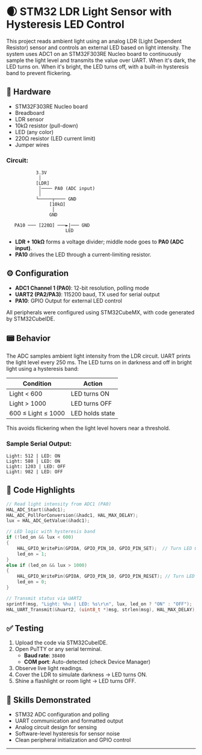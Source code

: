 # 🌒 STM32 LDR Light Sensor with Hysteresis LED Control

This project reads ambient light using an analog LDR (Light Dependent Resistor) sensor and controls an external LED based on light intensity. The system uses ADC1 on an STM32F303RE Nucleo board to continuously sample the light level and transmits the value over UART. When it's dark, the LED turns on. When it's bright, the LED turns off, with a built-in hysteresis band to prevent flickering.

## 🔧 Hardware

- STM32F303RE Nucleo board  
- Breadboard  
- LDR sensor  
- 10kΩ resistor (pull-down)  
- LED (any color)  
- 220Ω resistor (LED current limit)  
- Jumper wires

### Circuit:

```
           3.3V
            │
           [LDR]
            │──── PA0 (ADC input)
            │
           └─────┬──── GND
                [10kΩ]
                 │
                GND

   PA10 ─── [220Ω] ───►|─── GND
                      LED
```

- **LDR + 10kΩ** forms a voltage divider; middle node goes to **PA0 (ADC input)**.
- **PA10** drives the LED through a current-limiting resistor.

## ⚙️ Configuration

- **ADC1 Channel 1 (PA0)**: 12-bit resolution, polling mode  
- **UART2 (PA2/PA3)**: 115200 baud, TX used for serial output  
- **PA10**: GPIO Output for external LED control  

All peripherals were configured using STM32CubeMX, with code generated by STM32CubeIDE.

## 📟 Behavior

The ADC samples ambient light intensity from the LDR circuit. UART prints the light level every 250 ms. The LED turns on in darkness and off in bright light using a hysteresis band:

| Condition                  | Action           |
|---------------------------|------------------|
| Light < 600               | LED turns ON     |
| Light > 1000              | LED turns OFF    |
| 600 ≤ Light ≤ 1000        | LED holds state  |

This avoids flickering when the light level hovers near a threshold.

### Sample Serial Output:
```
Light: 512 | LED: ON
Light: 580 | LED: ON
Light: 1203 | LED: OFF
Light: 982 | LED: OFF
```

## 🧠 Code Highlights

```c
// Read light intensity from ADC1 (PA0)
HAL_ADC_Start(&hadc1);
HAL_ADC_PollForConversion(&hadc1, HAL_MAX_DELAY);
lux = HAL_ADC_GetValue(&hadc1);

// LED logic with hysteresis band
if (!led_on && lux < 600)
{
    HAL_GPIO_WritePin(GPIOA, GPIO_PIN_10, GPIO_PIN_SET);  // Turn LED ON
    led_on = 1;
}
else if (led_on && lux > 1000)
{
    HAL_GPIO_WritePin(GPIOA, GPIO_PIN_10, GPIO_PIN_RESET); // Turn LED OFF
    led_on = 0;
}

// Transmit status via UART2
sprintf(msg, "Light: %hu | LED: %s\r\n", lux, led_on ? "ON" : "OFF");
HAL_UART_Transmit(&huart2, (uint8_t *)msg, strlen(msg), HAL_MAX_DELAY);
```

## ✅ Testing

1. Upload the code via STM32CubeIDE.
2. Open PuTTY or any serial terminal.
   - **Baud rate**: `38400`
   - **COM port**: Auto-detected (check Device Manager)
3. Observe live light readings.
4. Cover the LDR to simulate darkness → LED turns ON.
5. Shine a flashlight or room light → LED turns OFF.

## 🧠 Skills Demonstrated

- STM32 ADC configuration and polling
- UART communication and formatted output
- Analog circuit design for sensing
- Software-level hysteresis for sensor noise
- Clean peripheral initialization and GPIO control

---

